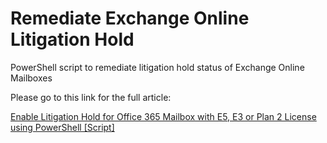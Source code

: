 # Remediate Exchange Online Litigation Hold

 PowerShell script to remediate litigation hold status of Exchange Online Mailboxes

 Please go to this link for the full article:

 [Enable Litigation Hold for Office 365 Mailbox with E5, E3 or Plan 2 License using PowerShell [Script]](https://lazyexchangeadmin.com/enable-litigation-hold-for-office-365-mailbox-with-e5-e3-or-plan-2-license-using-powershell-script/)
